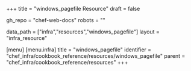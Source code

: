 +++
title = "windows_pagefile Resource"
draft = false

gh_repo = "chef-web-docs"
robots = ""

data_path = ["infra","resources","windows_pagefile"]
layout = "infra_resource"


[menu]
  [menu.infra]
    title = "windows_pagefile"
    identifier = "chef_infra/cookbook_reference/resources/windows_pagefile"
    parent = "chef_infra/cookbook_reference/resources"
+++

<!-- The contents of this page are automatically generated from the windows_pagefile.yaml file in the data directory. -->
<!-- To suggest a change, edit the https://github.com/chef/chef/blob/master/lib/chef/resource/windows_pagefile.rb file
      and submit a pull request to the https://github.com/chef/chef repository. -->
